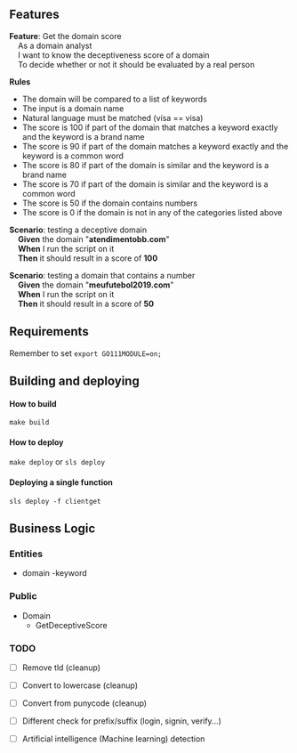 ## Features
**Feature**: Get the domain score  
    As a domain analyst  
    I want to know the deceptiveness score of a domain  
    To decide whether or not it should be evaluated by a real person

**Rules**

- The domain will be compared to a list of keywords
- The input is a domain name
- Natural language must be matched (vísa == visa)
- The score is 100 if part of the domain that matches a keyword exactly and the keyword is a brand name
- The score is 90 if part of the domain matches a keyword exactly and the keyword is a common word
- The score is 80 if part of the domain is similar and the keyword is a brand name
- The score is 70 if part of the domain is similar and the keyword is a common word
- The score is 50 if the domain contains numbers
- The score is 0 if the domain is not in any of the categories listed above

**Scenario**: testing a deceptive domain  
    **Given** the domain "**atendimentobb.com**"  
    **When** I run the script on it  
    **Then** it should result in a score of **100** 

**Scenario**: testing a domain that contains a number  
    **Given** the domain "**meufutebol2019.com**"  
    **When** I run the script on it  
    **Then** it should result in a score of **50**  

## Requirements
Remember to set ```export GO111MODULE=on;```

## Building and deploying

#### How to build
```make build```
#### How to deploy
```make deploy``` or ```sls deploy```
#### Deploying a single function
```sls deploy -f clientget```

## Business Logic
### Entities
- domain
-keyword

### Public
- Domain
    - GetDeceptiveScore      

### TODO

- [ ] Remove tld (cleanup)
- [ ] Convert to lowercase (cleanup)
- [ ] Convert from punycode (cleanup)
- [ ] Different check for prefix/suffix (login, signin, verify...)
- [ ] Artificial intelligence (Machine learning) detection

